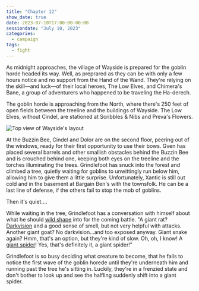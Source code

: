 ```yaml
---
title: "Chapter 12"
show_date: true
date: 2023-07-10T17:00:00-00:00
sessiondate: "July 10, 2023"
categories:
  - campaign
tags:
  - fight
---
```


As midnight approaches, the village of Wayside is prepared for the goblin horde
headed its way. Well, as preprared as they can be with only a few hours notice
and no support from the Hand of the Wand. They're relying on the skill—and luck—of
their local heroes, The Low Elves, and Chimera's Bane, a group of adventurers
who happened to be traveling the Ha-derech.

The goblin horde is approaching from the North, where there's 250 feet of open
fields between the treeline and the buildings of Wayside. The Low Elves, without
Cindel, are stationed at Scribbles & Nibs and Preva's Flowers.

![Top view of Wayside's layout](/dnd/assets/images/ch12-wayside-layout.png)

At the Buzzin Bee, Cindel and Dolor are on the second floor, peering out of the
windows, ready for their first opportunity to use their bows. Gven has placed
several barrels and other smallish obstacles behind the Buzzin Bee and is crouched
behind one, keeping both eyes on the treeline and the torches illuminating the trees.
Grindlefoot has snuck into the forest and climbed a tree, quietly waiting for
goblins to unwittingly run below him, allowing him to give them a little surprise.
Unfortunately, Xantic is still out cold and in the basement at Bargain Ben's with
the townsfolk. He can be a last line of defense, if the others fail to stop the
mob of goblins.

Then it's quiet....

While waiting in the tree, Grindlefoot has a conversation with himself about what
he should [wild shape](https://www.dndbeyond.com/posts/635-druid-101-wild-shape-guide)
into for the coming battle. "A giant rat? [Darkvision](https://roleplayersrespite.com/darkvision-5e)
and a good sense of smell, but not very helpful with attacks. Another giant goat?
No darkvision...and too exposed anyway. Giant snake again? Hmm, that's an option, but
they're kind of slow. Oh, oh, I know! A [giant spider](https://www.dndbeyond.com/monsters/16895-giant-spider)!
Yes, that's definitely it, a giant spider!" 

Grindlefoot is so busy deciding what creature to become, that he fails to notice
the first wave of the goblin horede until they're underneath him and running past
the tree he's sitting in. Luckily, they're in a frenzied state and don't bother
to look up and see the halfling suddenly shift into a giant spider.


<!-- em dash: — | kebyoard shortcut = Option + Shift + Dash (-) -->

<!--

   /\        /\    /\        /\    /\        /\    /\        /\        /\ 
  /__\      /__\  /__\      /__\  /__\      /__\  /__\      /__\      /__\
   ||        ||    ||        ||    ||        ||    ||        ||        || 


                                                                      N
                                 (250 feet)                         W + E
                                                                      S


        __________________      _____________     ___________
        |   Buzzin Bee   |      | Scribbles |     | Preva's |
        |                |      |  & Nibs   |     | Flowers |
        __________________      _____________     ___________

================================ Ha-derech ================================

             _________________________        ______________
             |     Bargain Ben's     |        |   Stables  |
             |                       |        |  & storage |
             _________________________        ______________

-->
